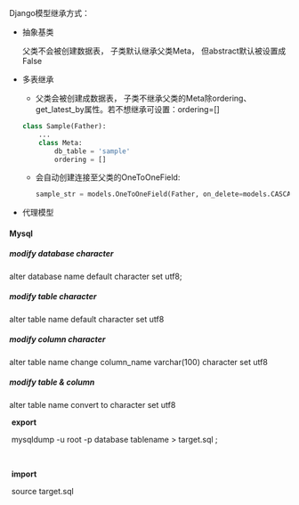 Django模型继承方式：

- 抽象基类

  父类不会被创建数据表， 子类默认继承父类Meta， 但abstract默认被设置成False

- 多表继承

  - 父类会被创建成数据表， 子类不继承父类的Meta除ordering、get_latest_by属性。若不想继承可设置：ordering=[]

  ```python
  class Sample(Father):
      ...
      class Meta:
          db_table = 'sample'
          ordering = []
  ```

  - 会自动创建连接至父类的OneToOneField:

    ```python
    sample_str = models.OneToOneField(Father, on_delete=models.CASCADE, parent_link=True)
    ```

    

- 代理模型



#### Mysql

##### modify database character

alter database name default character set utf8;

##### modify table character

alter table name default character set utf8

##### modify column character

alter table name change column_name varchar(100) character set utf8

##### modify table & column

alter table name convert to character set utf8



​	**export**

​	mysqldump -u root -p database tablename > target.sql ;

​	

​	**import**

​	source target.sql




